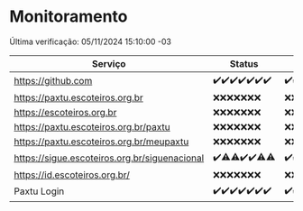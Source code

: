 # Monitoramento

Última verificação: 05/11/2024 15:10:00 -03

|Serviço|Status|Últimas 24h|
|---|---|---|
|https://github.com|<span title="2024-10-29: OK=23">✔️</span><span title="2024-10-30: OK=22">✔️</span><span title="2024-10-31: OK=23">✔️</span><span title="2024-11-01: OK=23">✔️</span><span title="2024-11-02: OK=23">✔️</span><span title="2024-11-03: OK=23">✔️</span><span title="2024-11-04: OK=17">✔️</span>|<span title="04/11/2024 15:10:00 -03 : 200">✔️</span><span title="04/11/2024 16:07:00 -03 : 200">✔️</span><span title="04/11/2024 17:09:00 -03 : 200">✔️</span><span title="04/11/2024 18:07:00 -03 : 200">✔️</span><span title="04/11/2024 19:07:00 -03 : 200">✔️</span><span title="04/11/2024 20:08:00 -03 : 200">✔️</span><span title="04/11/2024 21:39:00 -03 : 200">✔️</span><span title="04/11/2024 23:09:00 -03 : 200">✔️</span><span title="05/11/2024 00:12:00 -03 : 200">✔️</span><span title="05/11/2024 01:10:00 -03 : 200">✔️</span><span title="05/11/2024 02:08:00 -03 : 200">✔️</span><span title="05/11/2024 03:11:00 -03 : 200">✔️</span><span title="05/11/2024 04:08:00 -03 : 200">✔️</span><span title="05/11/2024 05:11:00 -03 : 200">✔️</span><span title="05/11/2024 06:08:00 -03 : 200">✔️</span><span title="05/11/2024 07:09:00 -03 : 200">✔️</span><span title="05/11/2024 08:07:00 -03 : 200">✔️</span><span title="05/11/2024 09:15:00 -03 : 200">✔️</span><span title="05/11/2024 10:15:00 -03 : 200">✔️</span><span title="05/11/2024 11:07:00 -03 : 200">✔️</span><span title="05/11/2024 12:08:00 -03 : 200">✔️</span><span title="05/11/2024 13:10:00 -03 : 200">✔️</span><span title="05/11/2024 14:08:00 -03 : 200">✔️</span><span title="05/11/2024 15:10:00 -03 : 200">✔️</span>|
|https://paxtu.escoteiros.org.br|<span title="2024-10-29: Falhas=23">❌</span><span title="2024-10-30: Falhas=22">❌</span><span title="2024-10-31: Falhas=23">❌</span><span title="2024-11-01: Falhas=23">❌</span><span title="2024-11-02: Falhas=23">❌</span><span title="2024-11-03: Falhas=23">❌</span><span title="2024-11-04: Falhas=17">❌</span>|<span title="04/11/2024 15:10:00 -03 : 403">❌</span><span title="04/11/2024 16:07:00 -03 : 403">❌</span><span title="04/11/2024 17:09:00 -03 : 403">❌</span><span title="04/11/2024 18:07:00 -03 : 403">❌</span><span title="04/11/2024 19:07:00 -03 : 403">❌</span><span title="04/11/2024 20:08:00 -03 : 403">❌</span><span title="04/11/2024 21:39:00 -03 : 403">❌</span><span title="04/11/2024 23:09:00 -03 : 403">❌</span><span title="05/11/2024 00:12:00 -03 : 403">❌</span><span title="05/11/2024 01:10:00 -03 : 403">❌</span><span title="05/11/2024 02:08:00 -03 : 403">❌</span><span title="05/11/2024 03:11:00 -03 : 403">❌</span><span title="05/11/2024 04:08:00 -03 : 403">❌</span><span title="05/11/2024 05:11:00 -03 : 403">❌</span><span title="05/11/2024 06:08:00 -03 : 403">❌</span><span title="05/11/2024 07:09:00 -03 : 403">❌</span><span title="05/11/2024 08:07:00 -03 : 403">❌</span><span title="05/11/2024 09:15:00 -03 : 403">❌</span><span title="05/11/2024 10:15:00 -03 : 403">❌</span><span title="05/11/2024 11:07:00 -03 : 403">❌</span><span title="05/11/2024 12:08:00 -03 : 403">❌</span><span title="05/11/2024 13:10:00 -03 : 403">❌</span><span title="05/11/2024 14:08:00 -03 : 403">❌</span><span title="05/11/2024 15:10:00 -03 : 403">❌</span>|
|https://escoteiros.org.br|<span title="2024-10-29: Falhas=23">❌</span><span title="2024-10-30: Falhas=22">❌</span><span title="2024-10-31: Falhas=23">❌</span><span title="2024-11-01: Falhas=23">❌</span><span title="2024-11-02: Falhas=23">❌</span><span title="2024-11-03: Falhas=23">❌</span><span title="2024-11-04: Falhas=17">❌</span>|<span title="04/11/2024 15:10:00 -03 : 403">❌</span><span title="04/11/2024 16:07:00 -03 : 403">❌</span><span title="04/11/2024 17:09:00 -03 : 403">❌</span><span title="04/11/2024 18:07:00 -03 : 403">❌</span><span title="04/11/2024 19:07:00 -03 : 403">❌</span><span title="04/11/2024 20:08:00 -03 : 403">❌</span><span title="04/11/2024 21:39:00 -03 : 403">❌</span><span title="04/11/2024 23:09:00 -03 : 403">❌</span><span title="05/11/2024 00:12:00 -03 : 403">❌</span><span title="05/11/2024 01:10:00 -03 : 403">❌</span><span title="05/11/2024 02:08:00 -03 : 403">❌</span><span title="05/11/2024 03:11:00 -03 : 403">❌</span><span title="05/11/2024 04:08:00 -03 : 403">❌</span><span title="05/11/2024 05:11:00 -03 : 403">❌</span><span title="05/11/2024 06:08:00 -03 : 403">❌</span><span title="05/11/2024 07:09:00 -03 : 403">❌</span><span title="05/11/2024 08:07:00 -03 : 403">❌</span><span title="05/11/2024 09:15:00 -03 : 403">❌</span><span title="05/11/2024 10:15:00 -03 : 403">❌</span><span title="05/11/2024 11:07:00 -03 : 403">❌</span><span title="05/11/2024 12:08:00 -03 : 403">❌</span><span title="05/11/2024 13:10:00 -03 : 403">❌</span><span title="05/11/2024 14:08:00 -03 : 403">❌</span><span title="05/11/2024 15:10:00 -03 : 403">❌</span>|
|https://paxtu.escoteiros.org.br/paxtu|<span title="2024-10-29: Falhas=23">❌</span><span title="2024-10-30: Falhas=22">❌</span><span title="2024-10-31: Falhas=23">❌</span><span title="2024-11-01: Falhas=23">❌</span><span title="2024-11-02: Falhas=23">❌</span><span title="2024-11-03: Falhas=23">❌</span><span title="2024-11-04: Falhas=17">❌</span>|<span title="04/11/2024 15:10:00 -03 : 403">❌</span><span title="04/11/2024 16:07:00 -03 : 403">❌</span><span title="04/11/2024 17:09:00 -03 : 403">❌</span><span title="04/11/2024 18:07:00 -03 : 403">❌</span><span title="04/11/2024 19:07:00 -03 : 403">❌</span><span title="04/11/2024 20:08:00 -03 : 403">❌</span><span title="04/11/2024 21:39:00 -03 : 403">❌</span><span title="04/11/2024 23:09:00 -03 : 403">❌</span><span title="05/11/2024 00:12:00 -03 : 403">❌</span><span title="05/11/2024 01:10:00 -03 : 403">❌</span><span title="05/11/2024 02:08:00 -03 : 403">❌</span><span title="05/11/2024 03:11:00 -03 : 403">❌</span><span title="05/11/2024 04:08:00 -03 : 403">❌</span><span title="05/11/2024 05:11:00 -03 : 403">❌</span><span title="05/11/2024 06:08:00 -03 : 403">❌</span><span title="05/11/2024 07:09:00 -03 : 403">❌</span><span title="05/11/2024 08:07:00 -03 : 403">❌</span><span title="05/11/2024 09:15:00 -03 : 403">❌</span><span title="05/11/2024 10:15:00 -03 : 403">❌</span><span title="05/11/2024 11:07:00 -03 : 403">❌</span><span title="05/11/2024 12:08:00 -03 : 403">❌</span><span title="05/11/2024 13:10:00 -03 : 403">❌</span><span title="05/11/2024 14:08:00 -03 : 403">❌</span><span title="05/11/2024 15:10:00 -03 : 403">❌</span>|
|https://paxtu.escoteiros.org.br/meupaxtu|<span title="2024-10-29: Falhas=23">❌</span><span title="2024-10-30: Falhas=22">❌</span><span title="2024-10-31: Falhas=23">❌</span><span title="2024-11-01: Falhas=23">❌</span><span title="2024-11-02: Falhas=23">❌</span><span title="2024-11-03: Falhas=23">❌</span><span title="2024-11-04: Falhas=17">❌</span>|<span title="04/11/2024 15:10:00 -03 : 403">❌</span><span title="04/11/2024 16:07:00 -03 : 403">❌</span><span title="04/11/2024 17:09:00 -03 : 403">❌</span><span title="04/11/2024 18:07:00 -03 : 403">❌</span><span title="04/11/2024 19:07:00 -03 : 403">❌</span><span title="04/11/2024 20:08:00 -03 : 403">❌</span><span title="04/11/2024 21:39:00 -03 : 403">❌</span><span title="04/11/2024 23:09:00 -03 : 403">❌</span><span title="05/11/2024 00:12:00 -03 : 403">❌</span><span title="05/11/2024 01:10:00 -03 : 403">❌</span><span title="05/11/2024 02:08:00 -03 : 403">❌</span><span title="05/11/2024 03:11:00 -03 : 403">❌</span><span title="05/11/2024 04:08:00 -03 : 403">❌</span><span title="05/11/2024 05:11:00 -03 : 403">❌</span><span title="05/11/2024 06:08:00 -03 : 403">❌</span><span title="05/11/2024 07:09:00 -03 : 403">❌</span><span title="05/11/2024 08:07:00 -03 : 403">❌</span><span title="05/11/2024 09:15:00 -03 : 403">❌</span><span title="05/11/2024 10:15:00 -03 : 403">❌</span><span title="05/11/2024 11:07:00 -03 : 403">❌</span><span title="05/11/2024 12:08:00 -03 : 403">❌</span><span title="05/11/2024 13:10:00 -03 : 403">❌</span><span title="05/11/2024 14:08:00 -03 : 403">❌</span><span title="05/11/2024 15:10:00 -03 : 403">❌</span>|
|https://sigue.escoteiros.org.br/siguenacional|<span title="2024-10-29: OK=23">✔️</span><span title="2024-10-30: OK=21, Falhas=1">⚠️</span><span title="2024-10-31: OK=22, Falhas=1">⚠️</span><span title="2024-11-01: OK=23">✔️</span><span title="2024-11-02: OK=23">✔️</span><span title="2024-11-03: OK=22, Falhas=1">⚠️</span><span title="2024-11-04: OK=16, Falhas=1">⚠️</span>|<span title="04/11/2024 15:10:00 -03 : 200">✔️</span><span title="04/11/2024 16:07:00 -03 : 200">✔️</span><span title="04/11/2024 17:09:00 -03 : 200">✔️</span><span title="04/11/2024 18:07:00 -03 : 200">✔️</span><span title="04/11/2024 19:07:00 -03 : 200">✔️</span><span title="04/11/2024 20:08:00 -03 : 200">✔️</span><span title="04/11/2024 21:39:00 -03 : 200">✔️</span><span title="04/11/2024 23:09:00 -03 : 200">✔️</span><span title="05/11/2024 00:12:00 -03 : 200">✔️</span><span title="05/11/2024 01:10:00 -03 : 200">✔️</span><span title="05/11/2024 02:08:00 -03 : 200">✔️</span><span title="05/11/2024 03:11:00 -03 : 200">✔️</span><span title="05/11/2024 04:08:00 -03 : 200">✔️</span><span title="05/11/2024 05:11:00 -03 : 200">✔️</span><span title="05/11/2024 06:08:00 -03 : 200">✔️</span><span title="05/11/2024 07:09:00 -03 : 200">✔️</span><span title="05/11/2024 08:07:00 -03 : 200">✔️</span><span title="05/11/2024 09:15:00 -03 : 200">✔️</span><span title="05/11/2024 10:15:00 -03 : 200">✔️</span><span title="05/11/2024 11:07:00 -03 : 200">✔️</span><span title="05/11/2024 12:08:00 -03 : 200">✔️</span><span title="05/11/2024 13:10:00 -03 : 200">✔️</span><span title="05/11/2024 14:08:00 -03 : 200">✔️</span><span title="05/11/2024 15:10:00 -03 : 200">✔️</span>|
|https://id.escoteiros.org.br/|<span title="2024-10-29: Falhas=23">❌</span><span title="2024-10-30: Falhas=22">❌</span><span title="2024-10-31: Falhas=23">❌</span><span title="2024-11-01: Falhas=23">❌</span><span title="2024-11-02: Falhas=23">❌</span><span title="2024-11-03: Falhas=23">❌</span><span title="2024-11-04: Falhas=17">❌</span>|<span title="04/11/2024 15:10:00 -03 : 403">❌</span><span title="04/11/2024 16:07:00 -03 : 403">❌</span><span title="04/11/2024 17:09:00 -03 : 403">❌</span><span title="04/11/2024 18:07:00 -03 : 403">❌</span><span title="04/11/2024 19:07:00 -03 : 403">❌</span><span title="04/11/2024 20:08:00 -03 : 403">❌</span><span title="04/11/2024 21:39:00 -03 : 403">❌</span><span title="04/11/2024 23:09:00 -03 : 403">❌</span><span title="05/11/2024 00:12:00 -03 : 403">❌</span><span title="05/11/2024 01:10:00 -03 : 403">❌</span><span title="05/11/2024 02:08:00 -03 : 403">❌</span><span title="05/11/2024 03:11:00 -03 : 403">❌</span><span title="05/11/2024 04:08:00 -03 : 403">❌</span><span title="05/11/2024 05:11:00 -03 : 403">❌</span><span title="05/11/2024 06:08:00 -03 : 403">❌</span><span title="05/11/2024 07:09:00 -03 : 403">❌</span><span title="05/11/2024 08:07:00 -03 : 403">❌</span><span title="05/11/2024 09:15:00 -03 : 403">❌</span><span title="05/11/2024 10:15:00 -03 : 403">❌</span><span title="05/11/2024 11:07:00 -03 : 403">❌</span><span title="05/11/2024 12:08:00 -03 : 403">❌</span><span title="05/11/2024 13:10:00 -03 : 403">❌</span><span title="05/11/2024 14:08:00 -03 : 403">❌</span><span title="05/11/2024 15:10:00 -03 : 403">❌</span>|
|Paxtu Login|<span title="2024-10-29: OK=23">✔️</span><span title="2024-10-30: OK=22">✔️</span><span title="2024-10-31: OK=23">✔️</span><span title="2024-11-01: OK=23">✔️</span><span title="2024-11-02: OK=23">✔️</span><span title="2024-11-03: OK=23">✔️</span><span title="2024-11-04: OK=17">✔️</span>|<span title="04/11/2024 15:10:00 -03 : 200">✔️</span><span title="04/11/2024 16:07:00 -03 : 200">✔️</span><span title="04/11/2024 17:09:00 -03 : 200">✔️</span><span title="04/11/2024 18:07:00 -03 : 200">✔️</span><span title="04/11/2024 19:07:00 -03 : 200">✔️</span><span title="04/11/2024 20:08:00 -03 : 200">✔️</span><span title="04/11/2024 21:39:00 -03 : 200">✔️</span><span title="04/11/2024 23:09:00 -03 : 200">✔️</span><span title="05/11/2024 00:12:00 -03 : 200">✔️</span><span title="05/11/2024 01:10:00 -03 : 200">✔️</span><span title="05/11/2024 02:08:00 -03 : 200">✔️</span><span title="05/11/2024 03:11:00 -03 : 200">✔️</span><span title="05/11/2024 04:08:00 -03 : 200">✔️</span><span title="05/11/2024 05:11:00 -03 : 200">✔️</span><span title="05/11/2024 06:08:00 -03 : 200">✔️</span><span title="05/11/2024 07:09:00 -03 : 200">✔️</span><span title="05/11/2024 08:07:00 -03 : 200">✔️</span><span title="05/11/2024 09:15:00 -03 : 200">✔️</span><span title="05/11/2024 10:15:00 -03 : 200">✔️</span><span title="05/11/2024 11:07:00 -03 : 200">✔️</span><span title="05/11/2024 12:08:00 -03 : 200">✔️</span><span title="05/11/2024 13:10:00 -03 : 200">✔️</span><span title="05/11/2024 14:08:00 -03 : 200">✔️</span><span title="05/11/2024 15:10:00 -03 : 200">✔️</span>|
